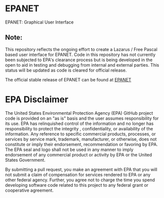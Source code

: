 # EPANET
EPANET: Graphical User Interface

## Note:
This repository reflects the ongoing effort to create a Lazarus / Free Pascal based user interface for EPANET. Code in this repository has not currently been subjected to EPA's clearance process but is being developed in the open to aid in testing and debugging from internal and external parties. This status will be updated as code is cleared for official release.

The official stable release of EPANET can be found at [EPANET](https://github.com/USEPA/EPANET2.2)


EPA Disclaimer
==============
The United States Environmental Protection Agency (EPA) GitHub project code is provided on an "as is" basis and the user assumes responsibility for its use. EPA has relinquished control of the information and no longer has responsibility to protect the integrity , confidentiality, or availability of the information. Any reference to specific commercial products, processes, or services by service mark, trademark, manufacturer, or otherwise, does not constitute or imply their endorsement, recommendation or favoring by EPA. The EPA seal and logo shall not be used in any manner to imply endorsement of any commercial product or activity by EPA or the United States Government.

By submitting a pull request, you make an agreement with EPA that you will not submit a claim of compensation for services rendered to EPA or any other federal agency. Further, you agree not to charge the time you spend developing software code related to this project to any federal grant or cooperative agreement.
